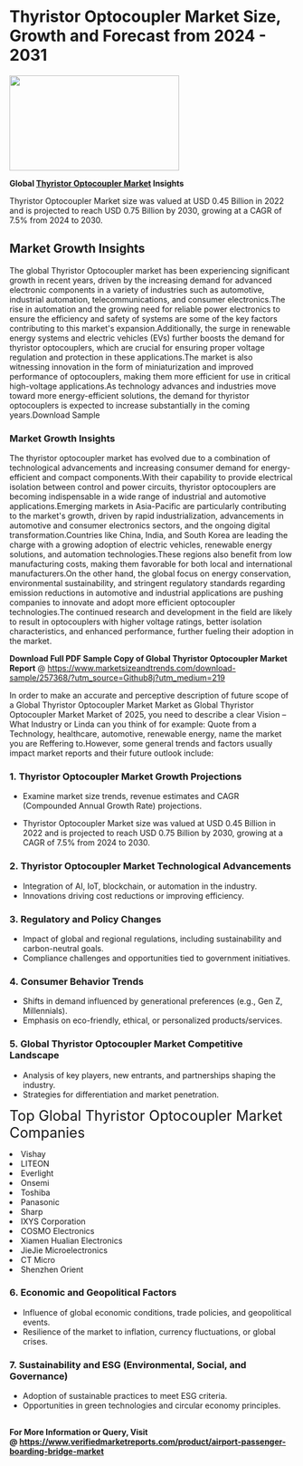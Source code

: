 <H1>Thyristor Optocoupler Market Size, Growth and Forecast from 2024 - 2031</H1><img class="aligncenter size-medium wp-image-584254" src="https://thirdeyenews.in/wp-content/uploads/2024/09/Global-Market-Research-300x168.jpeg" alt="" width="300" height="168" /><p><strong>Global&nbsp;<a href="https://www.marketsizeandtrends.com/download-sample/257368/?utm_source=Github8j?utm_medium=219">Thyristor Optocoupler Market</a> Insights</strong></p><p>Thyristor Optocoupler Market size was valued at USD 0.45 Billion in 2022 and is projected to reach USD 0.75 Billion by 2030, growing at a CAGR of 7.5% from 2024 to 2030.</p><p><h2>Market Growth Insights</h2> The global Thyristor Optocoupler market has been experiencing significant growth in recent years, driven by the increasing demand for advanced electronic components in a variety of industries such as automotive, industrial automation, telecommunications, and consumer electronics.The rise in automation and the growing need for reliable power electronics to ensure the efficiency and safety of systems are some of the key factors contributing to this market's expansion.Additionally, the surge in renewable energy systems and electric vehicles (EVs) further boosts the demand for thyristor optocouplers, which are crucial for ensuring proper voltage regulation and protection in these applications.The market is also witnessing innovation in the form of miniaturization and improved performance of optocouplers, making them more efficient for use in critical high-voltage applications.As technology advances and industries move toward more energy-efficient solutions, the demand for thyristor optocouplers is expected to increase substantially in the coming years.Download Sample <h3>Market Growth Insights</h3> The thyristor optocoupler market has evolved due to a combination of technological advancements and increasing consumer demand for energy-efficient and compact components.With their capability to provide electrical isolation between control and power circuits, thyristor optocouplers are becoming indispensable in a wide range of industrial and automotive applications.Emerging markets in Asia-Pacific are particularly contributing to the market's growth, driven by rapid industrialization, advancements in automotive and consumer electronics sectors, and the ongoing digital transformation.Countries like China, India, and South Korea are leading the charge with a growing adoption of electric vehicles, renewable energy solutions, and automation technologies.These regions also benefit from low manufacturing costs, making them favorable for both local and international manufacturers.On the other hand, the global focus on energy conservation, environmental sustainability, and stringent regulatory standards regarding emission reductions in automotive and industrial applications are pushing companies to innovate and adopt more efficient optocoupler technologies.The continued research and development in the field are likely to result in optocouplers with higher voltage ratings, better isolation characteristics, and enhanced performance, further fueling their adoption in the market.</p><p><span class=""><strong>Download Full PDF Sample Copy of Global Thyristor Optocoupler Market Report</strong> @ <a href="https://www.marketsizeandtrends.com/download-sample/257368/?utm_source=Github8j?utm_medium=219" target="_blank">https://www.marketsizeandtrends.com/download-sample/257368/?utm_source=Github8j?utm_medium=219</a></span></p><p>In order to make an accurate and perceptive description of future scope of a Global&nbsp;Thyristor Optocoupler Market Market as Global&nbsp;Thyristor Optocoupler Market Market of 2025, you need to describe a clear Vision &ndash; What Industry or Linda can you think of for example: Quote from a Technology, healthcare, automotive, renewable energy, name the market you are Reffering to.However, some general trends and factors usually impact market reports and their future outlook include:</p><h3>1.&nbsp;<strong>Thyristor Optocoupler Market Growth Projections</strong></h3><ul><li>Examine market size trends, revenue estimates and CAGR (Compounded Annual Growth Rate) projections.</li><li><p>Thyristor Optocoupler Market size was valued at USD 0.45 Billion in 2022 and is projected to reach USD 0.75 Billion by 2030, growing at a CAGR of 7.5% from 2024 to 2030.</p></li></ul><h3>2.&nbsp;<strong>Thyristor Optocoupler Market Technological Advancements</strong></h3><ul><li>Integration of AI, IoT, blockchain, or automation in the industry.</li><li>Innovations driving cost reductions or improving efficiency.</li></ul><h3>3.&nbsp;<strong>Regulatory and Policy Changes</strong></h3><ul><li>Impact of global and regional regulations, including sustainability and carbon-neutral goals.</li><li>Compliance challenges and opportunities tied to government initiatives.</li></ul><h3>4.&nbsp;<strong>Consumer Behavior Trends</strong></h3><ul><li>Shifts in demand influenced by generational preferences (e.g., Gen Z, Millennials).</li><li>Emphasis on eco-friendly, ethical, or personalized products/services.</li></ul><h3>5.&nbsp;<strong>Global Thyristor Optocoupler Market Competitive Landscape</strong></h3><ul><li>Analysis of key players, new entrants, and partnerships shaping the industry.</li><li>Strategies for differentiation and market penetration.</li></ul><p data-pm-slice="1 1 []"><span style="color: inherit; font-family: inherit; font-size: 25px;">Top Global Thyristor Optocoupler Market Companies</span></p><div class="" data-test-id=""><p><li>Vishay</li><li> LITEON</li><li> Everlight</li><li> Onsemi</li><li> Toshiba</li><li> Panasonic</li><li> Sharp</li><li> IXYS Corporation</li><li> COSMO Electronics</li><li> Xiamen Hualian Electronics</li><li> JieJie Microelectronics</li><li> CT Micro</li><li> Shenzhen Orient</li></p></div><h3>6.&nbsp;<strong>Economic and Geopolitical Factors</strong></h3><ul><li>Influence of global economic conditions, trade policies, and geopolitical events.</li><li>Resilience of the market to inflation, currency fluctuations, or global crises.</li></ul><h3>7.&nbsp;<strong>Sustainability and ESG (Environmental, Social, and Governance)</strong></h3><ul><li>Adoption of sustainable practices to meet ESG criteria.</li><li>Opportunities in green technologies and circular economy principles.</li></ul><h2><strong style="font-size: 14px;">For More Information or Query, Visit @&nbsp;</strong><a style="background-color: #ffffff; font-size: 14px;" href="https://www.marketsizeandtrends.com/report/thyristor-optocoupler-market/" target="_blank">https://www.verifiedmarketreports.com/product/airport-passenger-boarding-bridge-market</a></h2>